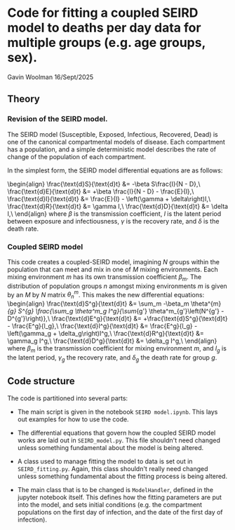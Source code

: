 # Code for fitting a coupled SEIRD model to deaths per day data for multiple groups (e.g. age groups, sex).

Gavin Woolman 16/Sept/2025

## Theory

### Revision of the SEIRD model.

The SEIRD model (Susceptible, Exposed, Infectious, Recovered, Dead) is one of the canonical compartmental models of disease. Each compartment has a population, and a simple deterministic model describes the rate of change of the population of each compartment.

In the simplest form, the SEIRD model differential equations are as follows:

\begin{align}
\frac{\text{d}S}{\text{d}t} &= -\beta S\frac{I}{N - D},\\
\frac{\text{d}E}{\text{d}t} &= +\beta \frac{I}{N - D} - \frac{E}{l},\\
\frac{\text{d}I}{\text{d}t} &= \frac{E}{l} - \left(\gamma + \delta\right)I,\\
\frac{\text{d}R}{\text{d}t} &= \gamma I,\\
\frac{\text{d}D}{\text{d}t} &= \delta I,\\
\end{align}
where $\beta$ is the transmission coefficient, $l$ is the latent period between exposure and infectiousness, $\gamma$ is the recovery rate, and $\delta$ is the death rate.

### Coupled SEIRD model

This code creates a coupled-SEIRD model, imagining $N$ groups within the population that can meet and mix in one of $M$ mixing environments. Each mixing environment $m$ has its own transmission coefficient $\beta_m$. The distribution of population groups $n$ amongst mixing environments $m$ is given by an $M$ by $N$ matrix $\theta^m_n$. This makes the new differential equations:
\begin{align}
\frac{\text{d}S^g}{\text{d}t} &= \sum_m  -\beta_m \theta^{m}_{g} S^{g} \frac{\sum_g \theta^m_g I^g}{\sum_{g'} \theta^m_{g'}\left(N^{g'} - D^{g'}\right)},\\
\frac{\text{d}E^g}{\text{d}t} &= +\frac{\text{d}S^g}{\text{d}t} - \frac{E^g}{l_g},\\
\frac{\text{d}I^g}{\text{d}t} &= \frac{E^g}{l_g} - \left(\gamma_g + \delta_g\right)I^g,\\
\frac{\text{d}R^g}{\text{d}t} &= \gamma_g I^g,\\
\frac{\text{d}D^g}{\text{d}t} &= \delta_g I^g,\\
\end{align}
where $\beta_m$ is the transmission coefficient for mixing environment $m$, and $l_g$ is the latent period, $\gamma_g$ the recovery rate, and $\delta_g$ the death rate for group $g$.


## Code structure

The code is partitioned into several parts:


- The main script is given in the notebook `SEIRD model.ipynb`. This lays out examples for how to use the code.

- The differential equations that govern how the coupled SEIRD model works are laid out in `SEIRD_model.py`. This file shouldn't need changed unless something fundamental about the model is being altered.

- A class used to manage fitting the model to data is set out in `SEIRD_fitting.py`. Again, this class shouldn't really need changed unless something fundamental about the fitting process is being altered.

- The main class that is to be changed is `ModelHandler`, defined in the jupyter notebook itself. This defines how the fitting parameters are put into the model, and sets initial conditions (e.g. the compartment populations on the first day of infection, and the date of the first day of infection).

